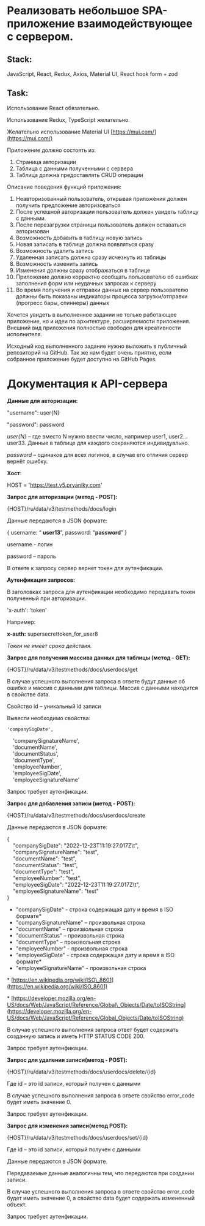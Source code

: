 # Реализовать небольшое SPA-приложение взаимодействующее с сервером.

## Stack: 
JavaScript, React, Redux, Axios, Material UI, React hook form + zod

## Task:

Использование React обязательно. 

Использование Redux, TypeScript желательно.

Желательно использование Material UI [https://mui.com/](https://mui.com/)

Приложение должно состоять из:

1. Страница авторизации  
2. Таблица с данными полученными с сервера  
3. Таблица должна предоставлять CRUD операции

Описание поведения функций приложения:

1. Неавторизованный пользователь, открывая приложения должен получить предложение авторизоваться  
2. После успешной авторизации пользователь должен увидеть таблицу с данными.  
3. После перезагрузки страницы пользователь должен оставаться авторизован  
4. Возможность добавить в таблицу новую запись  
5. Новая записать в таблице должна появляться сразу  
6. Возможность удалить запись  
7. Удаленная записать должна сразу исчезнуть из таблицы  
8. Возможность изменить запись  
9. Изменения должны сразу отображаться в таблице  
10. Приложение должно корректно сообщать пользователю об ошибках заполнения форм или неудачных запросах к серверу  
11. Во время получения и отправки данных на сервер пользователю должны быть показаны индикаторы процесса загрузки/отправки (прогресс бары, спиннеры) данных

Хочется увидеть в выполненное задании не только работающее приложение, но и идеи по архитектуре, расширяемости приложения. Внешний вид приложения полностью свободен для креативности исполнителя.

Исходный код выполненного задание нужно выложить в публичный репозиторий на GitHub. Так же нам будет очень приятно, если собранное приложение будет доступно на GitHub Pages.

# Документация к API-сервера

**Данные для авторизации:**

"username": user{N}

"password": password

*user{N}* – где вместо N нужно ввести число, например user1, user2… user33. Данные в таблице для каждого сохраняются индивидуально.

*password* – одинаков для всех логинов, в случае его отличия сервер вернёт ошибку.

**Хост**:

HOST \= 'https://test.v5.pryaniky.com'

**Запрос для авторизации (метод \- POST):**

{HOST}/ru/data/v3/testmethods/docs/login

Данные передаются в JSON формате:

{ username: “ **user13**”, password: “**password**” }

username \- логин

password – пароль

В ответе к запросу сервер вернет токен для аутенфикации.

**Аутенфикация запросов:**

В заголовках запроса для аутенфикации необходимо передавать токен полученный при авторизации.

'x-auth': 'token'

Например:

**x-auth:** supersecrettoken\_for\_user8

*Токен не имеет срока действия.*

**Запрос для получения массива данных для таблицы (метод \- GET):**

{HOST}/ru/data/v3/testmethods/docs/userdocs/get

В случае успешного выполнения запроса в ответе будут данные об ошибке и массив с данными для таблицы. Массив с данными находится в свойстве data.

Свойство id – уникальный id записи 

Вывести необходимо свойства:

    'companySigDate',  
    'companySignatureName',  
    'documentName',  
    'documentStatus',  
    'documentType',  
    'employeeNumber',  
    'employeeSigDate',  
    'employeeSignatureName'

Запрос требует аутенфикации.

**Запрос для добавления записи (метод \- POST):**

{HOST}/ru/data/v3/testmethods/docs/userdocs/create

Данные передаются в JSON формате:

{   
    "companySigDate": "2022-12-23T11:19:27.017Z\\t",   
    "companySignatureName": "test",   
    "documentName": "test",   
    "documentStatus": "test",   
    "documentType": "test",   
    "employeeNumber": "test",   
    "employeeSigDate": "2022-12-23T11:19:27.017Z\\t",   
    "employeeSignatureName": "test"   
}

* "companySigDate" \- строка содержащая дату и время в ISO формате\*   
* "companySignatureName" – произвольная строка  
* "documentName" – произвольная строка  
* "documentStatus" – произвольная строка  
* "documentType" – произвольная строка  
* "employeeNumber" \- произвольная строка  
* "employeeSigDate" \- строка содержащая дату и время в ISO формате\*  
* "employeeSignatureName" \- произвольная строка

\* [https://en.wikipedia.org/wiki/ISO\_8601](https://en.wikipedia.org/wiki/ISO_8601) 

\* [https://developer.mozilla.org/en-US/docs/Web/JavaScript/Reference/Global\_Objects/Date/toISOString](https://developer.mozilla.org/en-US/docs/Web/JavaScript/Reference/Global_Objects/Date/toISOString) 


В случае успешного выполнения запроса ответ будет содержать созданную запись и иметь  HTTP STATUS CODE 200\.

Запрос требует аутенфикации.

**Запрос для удаления записи(метод \- POST):**

{HOST}/ru/data/v3/testmethods/docs/userdocs/delete/{id}

Где id – это id записи, который получен с данными

В случае успешного выполнения запроса в ответе свойство error\_code будет иметь значение 0\.

Запрос требует аутенфикации.

**Запрос для изменения записи(метод POST):**

{HOST}/ru/data/v3/testmethods/docs/userdocs/set/{id}

Где id – это id записи, который получен с данными

Данные передаются в JSON формате.

Передаваемые данные аналогичны тем, что передаются при создании записи.

В случае успешного выполнения запроса в ответе свойство error\_code будет иметь значение 0, а свойство data будет содержать измененный объект.

Запрос требует аутенфикации.

